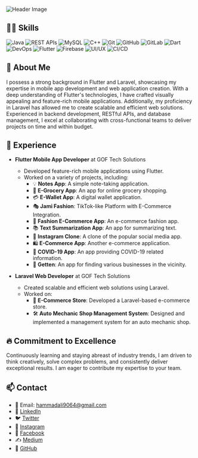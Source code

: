![Header Image](https://media.licdn.com/dms/image/D5616AQHXJxYYfcF3wQ/profile-displaybackgroundimage-shrink_350_1400/0/1697644538618?e=1703721600&v=beta&t=hfSFXtK7WqIqgr6jR8PA9GyRthfKECkFFyxjK7KG2Ug)

## 👨‍💻 Skills
![Java](https://img.shields.io/badge/Java-Intermediate-blue?style=for-the-badge&logo=java)
![REST APIs](https://img.shields.io/badge/REST%20APIs-Intermediate-green?style=for-the-badge)
![MySQL](https://img.shields.io/badge/MySQL-Intermediate-orange?style=for-the-badge&logo=mysql)
![C++](https://img.shields.io/badge/C%2B%2B-Intermediate-purple?style=for-the-badge&logo=c%2B%2B)
![Git](https://img.shields.io/badge/Git-Intermediate-black?style=for-the-badge&logo=git)
![GitHub](https://img.shields.io/badge/GitHub-Intermediate-blue?style=for-the-badge&logo=github)
![GitLab](https://img.shields.io/badge/GitLab-Intermediate-red?style=for-the-badge&logo=gitlab)
![Dart](https://img.shields.io/badge/Dart-Intermediate-blue?style=for-the-badge&logo=dart)
![DevOps](https://img.shields.io/badge/DevOps-Intermediate-blue?style=for-the-badge&logo=devops)
![Flutter](https://img.shields.io/badge/Flutter-Intermediate-blue?style=for-the-badge&logo=flutter)
![Firebase](https://img.shields.io/badge/Firebase-Intermediate-orange?style=for-the-badge&logo=firebase)
![UI/UX](https://img.shields.io/badge/UI%2FUX-Intermediate-green?style=for-the-badge)
![CI/CD](https://img.shields.io/badge/CI%2FCD-Intermediate-green?style=for-the-badge)


## 📜 About Me
I possess a strong background in Flutter and Laravel, showcasing my expertise in mobile app development and web application creation. With a deep understanding of Flutter's technologies, I have crafted visually appealing and feature-rich mobile applications. Additionally, my proficiency in Laravel has allowed me to create scalable and efficient web solutions. Experienced in backend development, RESTful APIs, and database management, I excel at collaborating with cross-functional teams to deliver projects on time and within budget.

## 💼 Experience
- **Flutter Mobile App Developer** at GOF Tech Solutions
  - Developed feature-rich mobile applications using Flutter.
  - Worked on a variety of projects, including:
    - 💡 **Notes App**: A simple note-taking application.
    - 🛒 **E-Grocery App**: An app for online grocery shopping.
    - 💳 **E-Wallet App**: A digital wallet application.
    - 🎭 **Jami Fashion**: TikTok-like Platform with E-Commerce Integration.
    - 👗 **Fashion E-Commerce App**: An e-commerce fashion app.
    - 📚 **Text Summarization App**: An app for summarizing text.
    - 📸 **Instagram Clone**: A clone of the popular social media app.
    - 🛍️ **E-Commerce App**: Another e-commerce application.
    - 🦠 **COVID-19 App**: An app providing COVID-19 related information.
    - 📍 **Getten**: An app for finding various businesses in the vicinity.

- **Laravel Web Developer** at GOF Tech Solutions
  - Created scalable and efficient web solutions using Laravel.
  - Worked on:
    - 🛒 **E-Commerce Store**: Developed a Laravel-based e-commerce store.
    - 🛠️ **Auto Mechanic Shop Management System**: Designed and implemented a management system for an auto mechanic shop.

## 🔥 Commitment to Excellence
Continuously learning and staying abreast of industry trends, I am driven to think creatively, solve complex problems, and consistently deliver exceptional results. I am eager to contribute my expertise to your team.

## 📫 Contact
- 📧 Email: hammadali9064@gmail.com
- 🔗 [LinkedIn](https://www.linkedin.com/in/kkhammadali/)
- 🐦 [Twitter](https://twitter.com/kk_hammad_ali)
- 📸 [Instagram](https://www.instagram.com/kk_hammad_ali/)
- 📘 [Facebook](https://web.facebook.com/kkhammadali/)
- ✍️ [Medium](https://medium.com/@hammadali9064)
- 🔗 [GitHub](https://github.com/kk-hammad-ali)

<!---
kk-hammad-ali/kk-hammad-ali is a ✨ special ✨ repository because its `README.md` (this file) appears on your GitHub profile.
You can click the Preview link to take a look at your changes.
--->
